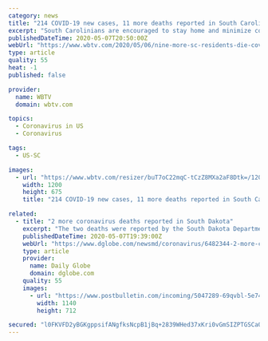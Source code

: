 ```yaml
---
category: news
title: "214 COVID-19 new cases, 11 more deaths reported in South Carolina"
excerpt: "South Carolinians are encouraged to stay home and minimize contact with people outside their households to prevent the spread of the disease."
publishedDateTime: 2020-05-07T20:50:00Z
webUrl: "https://www.wbtv.com/2020/05/06/nine-more-sc-residents-die-covid-death-toll-hits/"
type: article
quality: 55
heat: -1
published: false

provider:
  name: WBTV
  domain: wbtv.com

topics:
  - Coronavirus in US
  - Coronavirus

tags:
  - US-SC

images:
  - url: "https://www.wbtv.com/resizer/buT7oC22mqC-tCzZ8MXa2aF8Dtk=/1200x0/arc-anglerfish-arc2-prod-raycom.s3.amazonaws.com/public/EQHKFHDBXNBYPGRKV6URX5HG5E.png"
    width: 1200
    height: 675
    title: "214 COVID-19 new cases, 11 more deaths reported in South Carolina"

related:
  - title: "2 more coronavirus deaths reported in South Dakota"
    excerpt: "The two deaths were reported by the South Dakota Department of Health on Thursday, May 7. The two deaths were reported in Minnehaha County, which includes Sioux Falls. Active case"
    publishedDateTime: 2020-05-07T19:39:00Z
    webUrl: "https://www.dglobe.com/newsmd/coronavirus/6482344-2-more-coronavirus-deaths-reported-in-South-Dakota"
    type: article
    provider:
      name: Daily Globe
      domain: dglobe.com
    quality: 55
    images:
      - url: "https://www.postbulletin.com/incoming/5047289-69qvbl-5e7407df32343ed0d418e95fb4e07808.jpg/alternates/BASE_LANDSCAPE/5e7407df32343ed0d418e95fb4e07808.jpg"
        width: 1140
        height: 712

secured: "l0FKVFD2yBGKgppsifANgfksNcpB1jBq+2839WHed37xKri0vGmSIZPTGSCaQOEey2EPGRETC3hAzNhIMOlUhq88eW7gKXRJ3xEHgmzd+aeAEe1QYDdnp82i/oYpFxANuYLSS5dmEkcqo4sj77TT7x9wTiZqWtMfxEZhNlSYAbI6O7LmcD0ek71Qg5MBxn5TOBBHbmZBBh6FkB//qC/mk8KrIC0M+2Fbj/gazIlvJoKYG/izMPeYyafYhSoHk6tr65wt41HmygAPN7oAERsWDYf77HoUbNyB+JVf/J3If/zgPl/NXS1uZ4En+8qP4YTvk2Bg4sFpZoAArQsd4WmU4577wpecyQ6S34XlpMbyGORnpJ8DwSOUuqN66THQOQkqpZj3g255Xm4a86vaB2qZqSGz24Y7ojwIxXDWi9NBwuBfUm4JtysQjIBoDCY2j0Y7TZdKXjLZq1OwwbzvhNgG+Re4FcrAYnzvzqJ4VL8/tvI=;jwVfhoTLsfrNNJGtawHR8w=="
---
```


